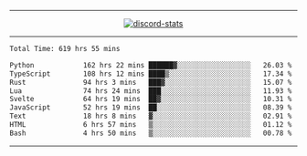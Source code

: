 <a href="https://www.github.com/ripavoid" target="_blank" rel="noreferrer">

-------

<div align='center'>
    <a href='https://discordapp.com/users/825178146797518881'>
        <img align='center' alt='discord-stats' src='https://api.discord-status.me/825178146797518881?nitro&boost=4&gradient=%231e0b1a%2C%23000000%2C%23000000%2C%23160316'></img>
    </a>
</div>

-------

<!--START_SECTION:waka-->

```txt
Total Time: 619 hrs 55 mins

Python            162 hrs 22 mins ██████▓░░░░░░░░░░░░░░░░░░   26.03 %
TypeScript        108 hrs 12 mins ████▒░░░░░░░░░░░░░░░░░░░░   17.34 %
Rust              94 hrs 3 mins   ███▓░░░░░░░░░░░░░░░░░░░░░   15.07 %
Lua               74 hrs 24 mins  ███░░░░░░░░░░░░░░░░░░░░░░   11.93 %
Svelte            64 hrs 19 mins  ██▓░░░░░░░░░░░░░░░░░░░░░░   10.31 %
JavaScript        52 hrs 19 mins  ██░░░░░░░░░░░░░░░░░░░░░░░   08.39 %
Text              18 hrs 8 mins   ▓░░░░░░░░░░░░░░░░░░░░░░░░   02.91 %
HTML              6 hrs 57 mins   ▒░░░░░░░░░░░░░░░░░░░░░░░░   01.12 %
Bash              4 hrs 50 mins   ▒░░░░░░░░░░░░░░░░░░░░░░░░   00.78 %
```

<!--END_SECTION:waka-->

-------
